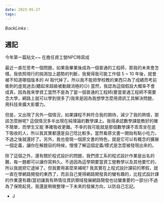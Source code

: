 ```yaml
---
date: 2023-05-27
tags: 
--- 
```

*BackLinks* : 

## 週記
今年第一篇貼文~~ 在擔任資工營NPC時寫成

最近一直在思考一個問題，如果我畢業後成為一個普通的工程師，那我的未來會怎樣。我依照現行的揣測加上趨勢的判斷，我覺得我可能工作個 5 ~ 10 年後，就會被不知道哪個版本的 AI 取代掉了。所以我不能把學校教的東西只為了成績而考前衝刺的虛晃過去(聽起來超級被動跟消極的😑)
當然，我認為這個假設大概率不會成真，因為我來學資工當然不是為了當一個普通的工程師(要當普通工程師不需要念大學，網路上就可以學到很多了)我來是因為我想學怎麼用資訊工具解決問題，用科技來擴大影響力。

但是，又出現了另外一個情況，如果課程不夠符合我的期待，減少了我的熱情，那該怎麼辦呢? 這個情況多半出現在純理論的數學課上。我得承認數學課能教好的確不簡單，而學生又能˙準確吸收更難。不幸的我可能就是那個數學課不乖乖坐在底下吸收的人，所以我其實都還是自己唸比較多。當然看原文書一開始有點小吃力，不過之後就還好了。另外，我也發現一個原文書的特色，就是它可以有概念的擴展一個定義，讓你在解題目的時候，慢慢了解這個定義/模式是怎麼被發現出來的。

除了這個之外，還有關於程式設計的問題，我們資工系的程式設計作業是出名的難，每一題都可以讓你寫夠久。不過因為這學期要當資工營教學以及其他要忙的，所以我就把它退掉了。但我要用甚麼來補呢? 我其實在上程式設計課前的寒假，就一直在學網路開發的東西了，而且自己覺得網路開發真的蠻有趣的，比程式設計課的作業還有趣(當初讓我有熱情往資訊領域發展網路開發也佔蠻重要的一部分)不過為了保險起見，我還是稍微整理一下未來的發展方向，以防自己忘記。
- J